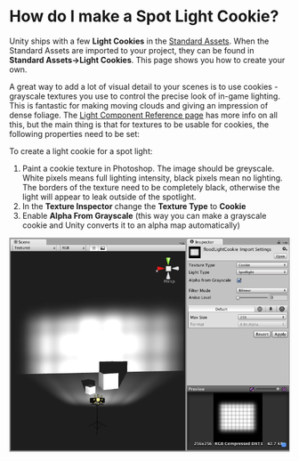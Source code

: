 How do I make a Spot Light Cookie?
==================================


Unity ships with a few __Light Cookies__ in the [Standard Assets](AssetTypes#Standard). When the Standard Assets are imported to your project, they can be found in __Standard Assets-&gt;Light Cookies__. This page shows you how to create your own.

A great way to add a lot of visual detail to your scenes is to use cookies - grayscale textures you use to control the precise look of in-game lighting. This is fantastic for making moving clouds and giving an impression of dense foliage. The [Light Component Reference page](class-Light) has more info on all this, but the main thing is that for textures to be usable for cookies, the following properties need to be set:

To create a light cookie for a spot light:


1. Paint a cookie texture in Photoshop. The image should be greyscale. White pixels means full lighting intensity, black pixels mean no lighting. The borders of the texture need to be completely black, otherwise the light will appear to leak outside of the spotlight.
1. In the __Texture Inspector__ change the __Texture Type__ to __Cookie__
1. Enable __Alpha From Grayscale__ (this way you can make a grayscale cookie and Unity converts it to an alpha map automatically)


![](../uploads/Main/SpotlightCookie.png) 
